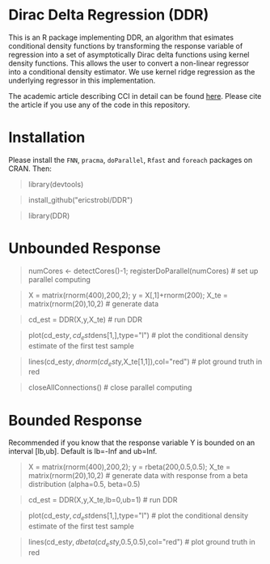 # Dirac Delta Regression (DDR)

This is an R package implementing DDR, an algorithm that esimates conditional density functions by transforming the response variable of regression into a set of asymptotically Dirac delta functions using kernel density functions. This allows the user to convert a non-linear regressor into a conditional density estimator. We use kernel ridge regression as the underlying regressor in this implementation.

The academic article describing CCI in detail can be found [here](https://proceedings.mlr.press/v150/strobl21a). Please cite the article if you use any of the code in this repository.

# Installation

Please install the `FNN`, `pracma`, `doParallel`, `Rfast` and `foreach` packages on CRAN. Then:

> library(devtools)

> install_github("ericstrobl/DDR")

> library(DDR)

# Unbounded Response

> numCores <- detectCores()-1; registerDoParallel(numCores) # set up parallel computing

> X = matrix(rnorm(400),200,2); y = X[,1]+rnorm(200); X_te = matrix(rnorm(20),10,2) # generate data

> cd_est = DDR(X,y,X_te) # run DDR

> plot(cd_est$y,cd_est$dens[1,],type="l") # plot the conditional density estimate of the first test sample

> lines(cd_est$y,dnorm(cd_est$y,X_te[1,1]),col="red") # plot ground truth in red

> closeAllConnections() # close parallel computing

# Bounded Response

Recommended if you know that the response variable Y is bounded on an interval [lb,ub]. Default is lb=-Inf and ub=Inf.

> X = matrix(rnorm(400),200,2); y = rbeta(200,0.5,0.5); X_te = matrix(rnorm(20),10,2) # generate data with response from a beta distribution (alpha=0.5, beta=0.5)

> cd_est = DDR(X,y,X_te,lb=0,ub=1) # run DDR

> plot(cd_est$y,cd_est$dens[1,],type="l") # plot the conditional density estimate of the first test sample

> lines(cd_est$y,dbeta(cd_est$y,0.5,0.5),col="red") # plot ground truth in red
